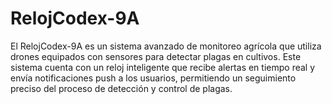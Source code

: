 # RelojCodex-9A
 El RelojCodex-9A es un sistema avanzado de monitoreo agrícola que utiliza drones equipados con sensores para detectar plagas en cultivos. Este sistema cuenta con un reloj inteligente que recibe alertas en tiempo real y envía notificaciones push a los usuarios, permitiendo un seguimiento preciso del proceso de detección y control de plagas.

